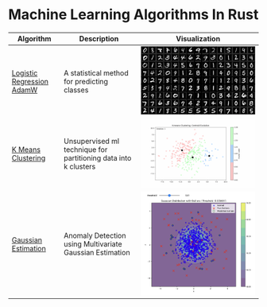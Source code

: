 # Machine Learning Algorithms In Rust

| Algorithm | Description | Visualization |
|-----------|-------------|----------------|
| [Logistic Regression AdamW](./logistic-regression/) | A statistical method for predicting classes | ![Logistic Regression](./logistic-regression/mnist.webp) |
| [K Means Clustering](./k-means/) | Unsupervised ml technique for partitioning data into k clusters | ![K Means Clustering](./k-means/kmeans_evolution.gif) |
| [Gaussian Estimation](./gaussian-estimation/) | Anomaly Detection using Multivariate Gaussian Estimation | ![Gaussian Estimation](./gaussian-estimation/gaussian_pdf.png) |



